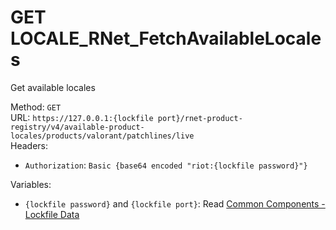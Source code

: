 # GET LOCALE_RNet_FetchAvailableLocales

Get available locales  


Method: `GET`  
URL: `https://127.0.0.1:{lockfile port}/rnet-product-registry/v4/available-product-locales/products/valorant/patchlines/live`  
Headers:
 - `Authorization`: `Basic {base64 encoded "riot:{lockfile password}"}`

Variables:
 - `{lockfile password}` and `{lockfile port}`: Read [Common Components - Lockfile Data](../common-components.md#lockfile-data)

